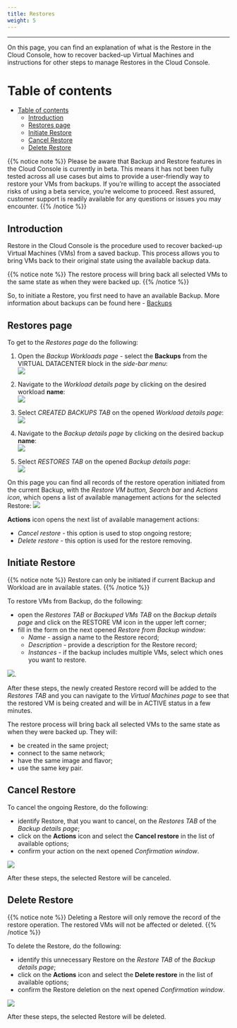 ```yaml
---
title: Restores
weight: 5
---
```

___
On this page, you can find an explanation of what is the Restore in the Cloud Console, how to recover backed-up Virtual Machines and instructions for other steps to manage Restores in the Cloud Console.

# Table of contents
- [Table of contents](#table-of-contents)
  - [Introduction](#introduction)
  - [Restores page](#restores-page)
  - [Initiate Restore](#initiate-restore)
  - [Cancel Restore](#cancel-restore)
  - [Delete Restore](#delete-restore)
  
{{% notice note %}}
Please be aware that Backup and Restore features in the Cloud Console is currently in beta. This means it has not been fully tested across all use cases but aims to provide a user-friendly way to restore your VMs from backups. If you’re willing to accept the associated risks of using a beta service, you’re welcome to proceed. Rest assured, customer support is readily available for any questions or issues you may encounter.
{{% /notice %}}

## Introduction
Restore in the Cloud Console is the procedure used to recover backed-up Virtual Machines (VMs) from a saved backup. This process allows you to bring VMs back to their original state using the available backup data.

{{% notice note %}}
The restore process will bring back all selected VMs to the same state as when they were backed up.
{{% /notice %}}

So, to initiate a Restore, you first need to have an available Backup. More information about backups can be found here - [Backups](https://docs.ventuscloud.eu/products/backups/backups/)

## Restores page

To get to the *Restores page* do the following:   
1) Open the *Backup Workloads page* - select the **Backups** from the VIRTUAL DATACENTER block in the *side-bar menu*:    
![](../../../assets/images/backups/1.png?width=15pc&classes=border,shadow) 

2) Navigate to the *Workload details page* by clicking on the desired workload **name**:    
![](../../../assets/images/backups/4.png?classes=border,shadow)

3) Select *CREATED BACKUPS TAB* on the opened *Workload details page*:  
![](../../../assets/images/backups/13.png?width=25pc&classes=border,shadow)

4) Navigate to the *Backup details page* by clicking on the desired backup **name**:    
![](../../../assets/images/backups/26.png?classes=border,shadow)

4) Select *RESTORES TAB* on the opened *Backup details page*:  
![](../../../assets/images/backups/27.png?width=20pc&classes=border,shadow)

On this page you can find all records of the restore operation initiated from the current Backup, with the *Restore VM button, Search bar* and *Actions icon*, which opens a list of available management actions for the selected Restore:
![](../../../assets/images/backups/28.png?classes=border,shadow)

**Actions** icon opens the next list of available management actions:  
- *Cancel restore* - this option is used to stop ongoing restore;      
- *Delete restore* - this option is used for the restore removing.

## Initiate Restore 

{{% notice note %}}
Restore can only be initiated if current Backup and Workload are in available states.
{{% /notice %}}

To restore VMs from Backup, do the following:

- open the *Restores TAB* or *Backuped VMs TAB* on the *Backup details page* and click on the RESTORE VM icon in the upper left corner;
- fill in the form on the next opened *Restore from Backup window*:
  - *Name* - assign a name to the Restore record;  
  - *Description* - provide a description for the Restore record;  
  - *Instances* - if the backup includes multiple VMs, select which ones you want to restore.

![](../../../assets/images/backups/31.png?width=35pc&classes=border,shadow). 

After these steps, the newly created Restore record will be added to the *Restores TAB* and  you can navigate to the *Virtual Machines page* to see that the restored VM is being created and will be in ACTIVE status in a few minutes.

The restore process will bring back all selected VMs to the same state as when they were backed up. They will:  
- be created in the same project;
- connect to the same network;
- have the same image and flavor;
- use the same key pair.

## Cancel Restore
To cancel the ongoing Restore, do the following:
- identify Restore, that you want to cancel, on the *Restores TAB* of the *Backup details page*;
- click on the **Actions** icon and select the **Cancel restore** in the list of available options;
- confirm your action on the next opened *Confirmation window*. 
  
![](../../../assets/images/backups/29.png?classes=border,shadow)

After these steps, the selected Restore will be canceled.

## Delete Restore

{{% notice note %}}
Deleting a Restore will only remove the record of the restore operation. The restored VMs will not be affected or deleted.
{{% /notice %}}

To delete the Restore, do the following:
- identify this unnecessary Restore on the *Restore TAB* of the *Backup details page*;
- click on the **Actions** icon and select the **Delete restore** in the list of available options;
- confirm the Restore deletion on the next opened *Confirmation window*.

![](../../../assets/images/backups/30.png?classes=border,shadow)

After these steps, the selected Restore will be deleted.  
